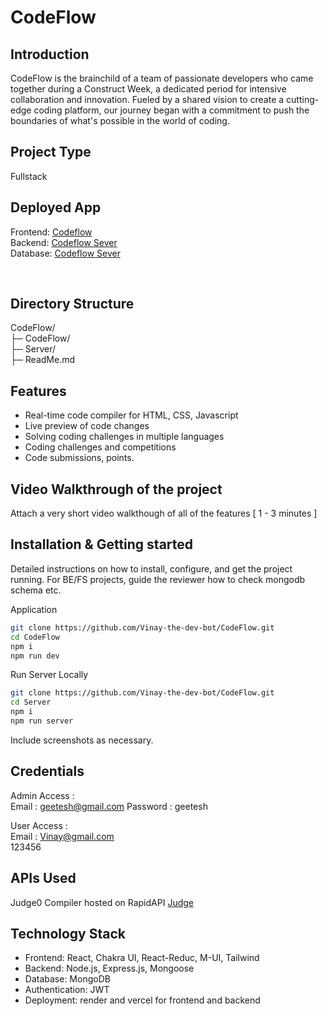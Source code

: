 # CodeFlow

## Introduction
CodeFlow is the brainchild of a team of passionate developers who came together during a Construct Week, a dedicated period for intensive collaboration and innovation. Fueled by a shared vision to create a cutting-edge  coding platform, our journey began with a commitment to push the boundaries of what's possible in the world of coding.

## Project Type
 Fullstack

## Deployed App
 Frontend: <a href="https://codeflow-cdf.netlify.app/"  target="_blank" > Codeflow </a>
<br/>
Backend:  <a href="https://codeflow-174q.onrender.com/"  target="_blank" > Codeflow Sever </a> 
<br/>
Database:  <a href="https://github.com/Vinay-the-dev-bot/CodeFlow/"  target="_blank" > Codeflow Sever </a> 
<br/>

<br/>

## Directory Structure
CodeFlow/
<br>
├─ CodeFlow/
<br>
├─ Server/
<br>
├─ ReadMe.md
 

## Features

- Real-time code compiler for HTML, CSS, Javascript
- Live preview of code changes
- Solving coding challenges in multiple languages
- Coding challenges and competitions
- Code submissions, points.


## Video Walkthrough of the project
Attach a very short video walkthough of all of the features [ 1 - 3 minutes ]



## Installation & Getting started
Detailed instructions on how to install, configure, and get the project running. For BE/FS projects, guide the reviewer how to check mongodb schema etc.

Application
```bash
git clone https://github.com/Vinay-the-dev-bot/CodeFlow.git
cd CodeFlow
npm i
npm run dev
```

Run Server Locally
```bash
git clone https://github.com/Vinay-the-dev-bot/CodeFlow.git
cd Server
npm i
npm run server
``` 

Include screenshots as necessary.

## Credentials
Admin Access :
<br/>
Email : geetesh@gmail.com
Password : geetesh

User Access : 
<br/>
Email : Vinay@gmail.com
<br/>
123456

## APIs Used
Judge0 Compiler hosted on RapidAPI <a href="https://rapidapi.com/judge0-official/api/judge0-ce" target="_blank">Judge</a>
 
## Technology Stack
- Frontend: React, Chakra UI, React-Reduc, M-UI, Tailwind
- Backend: Node.js, Express.js, Mongoose
- Database: MongoDB
- Authentication: JWT
- Deployment: render and vercel for frontend and backend
